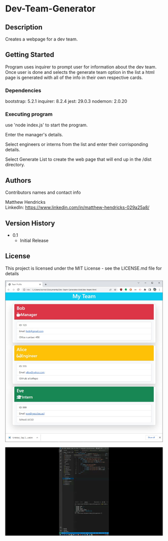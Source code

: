 # Dev-Team-Generator

## Description

Creates a webpage for a dev team.

## Getting Started

Program uses inquirer to prompt user for information about the dev team. Once user is done and selects the generate team option in the list a html page is generated with all of the info in their own respective cards.

### Dependencies

bootstrap: 5.2.1
inquirer: 8.2.4
jest: 29.0.3
nodemon: 2.0.20

### Executing program

use 'node index.js' to start the program.

Enter the manager's details.

Select engineers or interns from the list and enter their corrisponding details. 

Select Generate List to create the web page that will end up in the /dist directory.

## Authors

Contributors names and contact info

Matthew Hendricks  
LinkedIn: https://www.linkedin.com/in/matthew-hendricks-029a25a8/

## Version History

* 0.1
    * Initial Release

## License

This project is licensed under the MIT License - see the LICENSE.md file for details

![screen capture of site](https://github.com/hale-bopp97/Dev-Team-Generator/blob/main/assets/Capture.JPG?raw=true)

![](https://github.com/hale-bopp97/Dev-Team-Generator/blob/main/assets/Untitled_%20Sep%2027,%202022%205_33%20PM.gif?raw=true)
